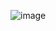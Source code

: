 ![image](https://github.com/denisPavlenko7610/AnimalsEscape/assets/13468920/4410a926-2e2b-4f02-a2f8-b21cd7a19446)
